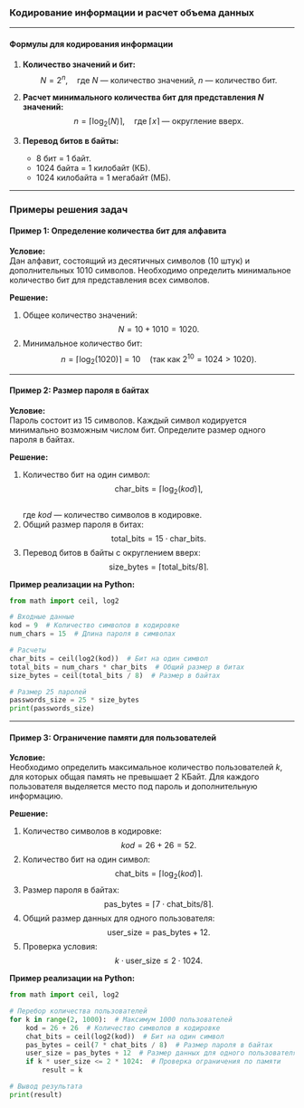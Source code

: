 ### Кодирование информации и расчет объема данных

---

#### Формулы для кодирования информации

1. **Количество значений и бит:**  
   $$
   N = 2^n, \quad \text{где } N \text{ — количество значений, } n \text{ — количество бит.}
   $$

2. **Расчет минимального количества бит для представления $N$ значений:**  
   $$
   n = \lceil \log_2(N) \rceil, \quad \text{где } \lceil x \rceil \text{ — округление вверх.}
   $$

3. **Перевод битов в байты:**  
   - 8 бит = 1 байт.  
   - 1024 байта = 1 килобайт (КБ).  
   - 1024 килобайта = 1 мегабайт (МБ).  

---

### Примеры решения задач

#### Пример 1: Определение количества бит для алфавита

**Условие:**  
Дан алфавит, состоящий из десятичных символов (10 штук) и дополнительных 1010 символов. Необходимо определить минимальное количество бит для представления всех символов.

**Решение:**  
1. Общее количество значений:  
   $$
   N = 10 + 1010 = 1020.
   $$  
2. Минимальное количество бит:  
   $$
   n = \lceil \log_2(1020) \rceil = 10 \quad (\text{так как } 2^{10} = 1024 > 1020).
   $$  

---

#### Пример 2: Размер пароля в байтах

**Условие:**  
Пароль состоит из 15 символов. Каждый символ кодируется минимально возможным числом бит. Определите размер одного пароля в байтах.

**Решение:**  
1. Количество бит на один символ:  
   $$
   \text{char\_bits} = \lceil \log_2(kod) \rceil,
   $$  
   где $kod$ — количество символов в кодировке.  
2. Общий размер пароля в битах:  
   $$
   \text{total\_bits} = 15 \cdot \text{char\_bits}.
   $$  
3. Перевод битов в байты с округлением вверх:  
   $$
   \text{size\_bytes} = \lceil \text{total\_bits} / 8 \rceil.
   $$  

**Пример реализации на Python:**  
```python
from math import ceil, log2

# Входные данные
kod = 9  # Количество символов в кодировке
num_chars = 15  # Длина пароля в символах

# Расчеты
char_bits = ceil(log2(kod))  # Бит на один символ
total_bits = num_chars * char_bits  # Общий размер в битах
size_bytes = ceil(total_bits / 8)  # Размер в байтах

# Размер 25 паролей
passwords_size = 25 * size_bytes
print(passwords_size)
```

---

#### Пример 3: Ограничение памяти для пользователей

**Условие:**  
Необходимо определить максимальное количество пользователей $k$, для которых общая память не превышает 2 КБайт. Для каждого пользователя выделяется место под пароль и дополнительную информацию.

**Решение:**  
1. Количество символов в кодировке:  
   $$
   kod = 26 + 26 = 52.
   $$  
2. Количество бит на один символ:  
   $$
   \text{chat\_bits} = \lceil \log_2(kod) \rceil.
   $$  
3. Размер пароля в байтах:  
   $$
   \text{pas\_bytes} = \lceil 7 \cdot \text{chat\_bits} / 8 \rceil.
   $$  
4. Общий размер данных для одного пользователя:  
   $$
   \text{user\_size} = \text{pas\_bytes} + 12.
   $$  
5. Проверка условия:  
   $$
   k \cdot \text{user\_size} \leq 2 \cdot 1024.
   $$  

**Пример реализации на Python:**  
```python
from math import ceil, log2

# Перебор количества пользователей
for k in range(2, 1000):  # Максимум 1000 пользователей
    kod = 26 + 26  # Количество символов в кодировке
    chat_bits = ceil(log2(kod))  # Бит на один символ
    pas_bytes = ceil(7 * chat_bits / 8)  # Размер пароля в байтах
    user_size = pas_bytes + 12  # Размер данных для одного пользователя
    if k * user_size <= 2 * 1024:  # Проверка ограничения по памяти
        result = k

# Вывод результата
print(result)
```
